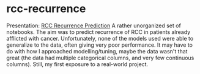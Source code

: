 # rcc-recurrence

Presentation: [RCC Recurrence Prediction](https://docs.google.com/presentation/d/1DmLmKmQNzqLNOZdI-sxlNvaq81jLnAhU/edit?usp=sharing&ouid=115563981610636075357&rtpof=true&sd=true)
A rather unorganized set of notebooks. The aim was to predict recurrence of RCC in patients already afflicted with cancer.
Unfortunately, none of the models used were able to generalize to the data, often giving very poor performance. It may have to do with how I approached modelling/tuning, maybe the data wasn't that great (the data had multiple categorical columns, and very few continuous columns). Still, my first exposure to a real-world project.
